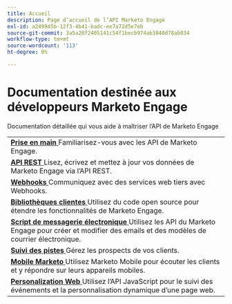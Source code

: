 ```yaml
---
title: Accueil
description: Page d’accueil de l’API Marketo Engage
exl-id: a249945b-12f3-4b41-badc-ee7a72d5e7eb
source-git-commit: 3a5a28f2405141c54f1becb974ab3840d78ab034
workflow-type: tm+mt
source-wordcount: '113'
ht-degree: 0%

---
```


# Documentation destinée aux développeurs Marketo Engage

Documentation détaillée qui vous aide à maîtriser l’API de Marketo Engage

<table>
    <tbody>
        <tr>
                <td>
                    <a href="getting-started.md">
                        <strong>Prise en main</strong>
                    </a> Familiarisez-vous avec les API de Marketo Engage.</td>
            </tr>
            <tr>
                    <td>
                        <a href="https://developer.adobe.com/marketo-apis/">
                            <strong>API REST</strong>
                        </a> Lisez, écrivez et mettez à jour vos données de Marketo Engage via l’API REST.</td>
                </tr>
                <tr>
                        <td>
                            <a href="webhooks/webhooks.md">
                                <strong>Webhooks</strong>
                            </a> Communiquez avec des services web tiers avec Webhooks.</td>
                    </tr>
                    <tr>
                            <td>
                                <a href="https://github.com/Marketo/Community-Supported-Client-Libraries">
                                    <strong>Bibliothèques clientes</strong>
                                </a> Utilisez du code open source pour étendre les fonctionnalités de Marketo Engage.</td>
                        </tr>
                        <tr>
                                <td>
                                    <a href="email-scripting.md">
                                        <strong>Script de messagerie électronique</strong>
                                    </a> Utilisez les API du Marketo Engage pour créer et modifier des emails et des modèles de courrier électronique.</td>
                            </tr>
                            <tr>
                                    <td>
                                        <a href="javascript-api/lead-tracking.md">
                                            <strong>Suivi des pistes</strong>
                                        </a> Gérez les prospects de vos clients.</td>
                                </tr>
                                <tr>
                                        <td>
                                            <a href="mobile/mobile.md">
                                                <strong>Mobile Marketo</strong>
                                            </a> Utilisez Marketo Mobile pour écouter les clients et y répondre sur leurs appareils mobiles.</td>
                                    </tr>
                                    <tr>
                                            <td>
                                                <a href="javascript-api/web-personalization.md">
                                                    <strong>Personalization Web</strong>
                                                </a> Utilisez l’API JavaScript pour le suivi des événements et la personnalisation dynamique d’une page web.</td>
                                        </tr>
                                    </tbody>
                                </table>
